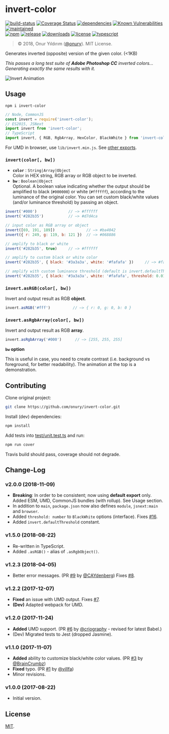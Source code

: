 # invert-color
 
[![build-status](https://img.shields.io/travis/onury/invert-color.svg?branch=master&style=flat-square)](https://travis-ci.org/onury/invert-color)
[![Coverage Status](https://coveralls.io/repos/github/onury/invert-color/badge.svg?branch=master&style=flat-square)](https://coveralls.io/github/onury/invert-color?branch=master)
[![dependencies](https://david-dm.org/onury/invert-color.svg?style=flat-square)](https://david-dm.org/onury/invert-color)
[![Known Vulnerabilities](https://snyk.io/test/github/onury/invert-color/badge.svg?style=flat-square)](https://snyk.io/test/github/onury/invert-color)
[![maintained](https://img.shields.io/maintenance/yes/2018.svg?style=flat-square)](https://github.com/onury/invert-color/graphs/commit-activity)  
[![npm](http://img.shields.io/npm/v/invert-color.svg?style=flat-square)](https://www.npmjs.com/package/invert-color)
[![release](https://img.shields.io/github/release/onury/invert-color.svg?style=flat-square)](https://github.com/onury/invert-color)
[![downloads](http://img.shields.io/npm/dm/invert-color.svg?style=flat-square)](https://www.npmjs.com/package/invert-color)
[![license](http://img.shields.io/npm/l/invert-color.svg?style=flat-square)](https://github.com/onury/invert-color/blob/master/LICENSE) 
[![typescript](https://img.shields.io/badge/written%20in-%20TypeScript%20-6575ff.svg?style=flat-square)](https://www.typescriptlang.org)   

> © 2018, Onur Yıldırım ([@onury](https://github.com/onury)). MIT License.

Generates inverted (opposite) version of the given color. (<1KB)

_This passes a long test suite of **Adobe Photoshop CC** inverted colors...   
Generating exactly the same results with it._

![Invert Animation](https://github.com/onury/invert-color/blob/master/test/anim/invert-animation.gif?raw=true)

## Usage

`npm i invert-color`

```js
// Node, CommonJS
const invert = require('invert-color');
// ES2015, JSNext
import invert from 'invert-color';
// TypeScript
import invert, { RGB, RgbArray, HexColor, BlackWhite } from 'invert-color';
```
For UMD in browser, use `lib/invert.min.js`.
See [other exports](https://github.com/onury/invert-color/tree/master/lib).

### `invert(color[, bw])`

- **`color`** : `String|Array|Object`  
Color in HEX string, RGB array or RGB object to be inverted.  
- **`bw`** : `Boolean|Object`  
Optional. A boolean value indicating whether the output should be amplified to black (`#000000`) or white (`#ffffff`), according to the luminance of the original color. You can set custom black/white values (and/or luminance threshold) by passing an object.  


```js
invert('#000')              // —> #ffffff
invert('#282b35')           // —> #d7d4ca

// input color as RGB array or object
invert([69, 191, 189])              // —> #ba4042
invert({ r: 249, g: 119, b: 121 })  // —> #068886

// amplify to black or white
invert('#282b35', true)     // —> #ffffff

// amplify to custom black or white color
invert('#282b35', { black: '#3a3a3a', white: '#fafafa' })     // —> #fafafa

// amplify with custom luminance threshold (default is invert.defaultThreshold = ~0.179)
invert('#282b35', { black: '#3a3a3a', white: '#fafafa', threshold: 0.01 })     // —> #3a3a3a
```

### `invert.asRGB(color[, bw])`
Invert and output result as RGB **object**.

```js
invert.asRGB('#fff')          // —> { r: 0, g: 0, b: 0 }
```

### `invert.asRgbArray(color[, bw])`
Invert and output result as RGB **array**.

```js
invert.asRgbArray('#000')      // —> [255, 255, 255]
```

**`bw` option**

 This is useful in case, you need to create contrast (i.e. background vs foreground, for better readability). The animation at the top is a demonstration.

## Contributing

Clone original project:

```sh
git clone https://github.com/onury/invert-color.git
```

Install (dev) dependencies:

```sh
npm install
```

Add tests into [test/unit.test.ts](test/unit.test.ts) and run:  

```sh
npm run cover
```

Travis build should pass, coverage should not degrade.

## Change-Log

### v2.0.0 (2018-11-09)
- **Breaking**: In order to be consistent; now using **default export** only. Added ESM, UMD, CommonJS bundles (with rollup). See Usage section.
- In addition to `main`, `package.json` now also defines `module`, `jsnext:main` and `browser`. 
- Added `threshold: number` to `BlackWhite` options (interface). Fixes [#16](https://github.com/onury/invert-color/issues/16).
- Added `invert.defaultThreshold` constant.

### v1.5.0 (2018-08-22)

- Re-written in TypeScript.
- Added `.asRGB()` - alias of `.asRgbObject()`.

### v1.2.3 (2018-04-05)

- Better error messages. (PR [#9](https://github.com/onury/invert-color/pull/9) by [@CAYdenberg](https://github.com/CAYdenberg)) Fixes [#8](https://github.com/onury/invert-color/issues/8).

### v1.2.2 (2017-12-07)

- **Fixed** an issue with UMD output. Fixes [#7](https://github.com/onury/invert-color/issues/7).
- **(Dev)** Adapted webpack for UMD.

### v1.2.0 (2017-11-24)

- **Added** UMD support. (PR [#6](https://github.com/onury/invert-color/pull/6) by [@criography](https://github.com/criography) - revised for latest Babel.)
- (Dev) Migrated tests to Jest (dropped Jasmine).

### v1.1.0 (2017-11-07)

- **Added** ability to customize black/white color values. (PR [#3](https://github.com/onury/invert-color/pull/3) by [@BrainCrumbz](https://github.com/BrainCrumbz))
- **Fixed** typo. (PR [#1](https://github.com/onury/invert-color/pull/1) by [@villfa](https://github.com/villfa))
- Minor revisions.

### v1.0.0 (2017-08-22)

- Initial version.

## License

[MIT][license].


[license]:https://github.com/onury/invert-color/blob/master/LICENSE
